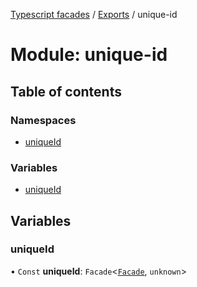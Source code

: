 [Typescript facades](../index.md) / [Exports](../modules.md) / unique-id

# Module: unique-id

## Table of contents

### Namespaces

- [uniqueId](unique_id.uniqueId.md)

### Variables

- [uniqueId](unique_id.md#uniqueid)

## Variables

### uniqueId

• `Const` **uniqueId**: `Facade`<[`Facade`](../interfaces/unique_id.uniqueId.Facade.md), `unknown`\>
